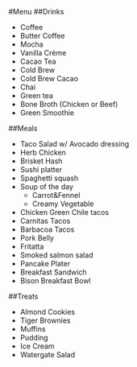 #Menu
##Drinks
- Coffee
- Butter Coffee
- Mocha
- Vanilla Créme
- Cacao Tea
- Cold Brew 
- Cold Brew Cacao
- Chai
- Green tea
- Bone Broth (Chicken or Beef)
- Green Smoothie

##Meals
- Taco Salad w/ Avocado dressing
- Herb Chicken
- Brisket Hash
- Sushi platter
- Spaghetti squash
- Soup of the day
	- Carrot&Fennel
	- Creamy Vegetable
- Chicken Green Chile tacos
- Carnitas Tacos
- Barbacoa Tacos
- Pork Belly
- Fritatta
- Smoked salmon salad
- Pancake Plater
- Breakfast Sandwich
- Bison Breakfast Bowl

##Treats
- Almond Cookies
- Tiger Brownies
- Muffins
- Pudding
- Ice Cream
- Watergate Salad
